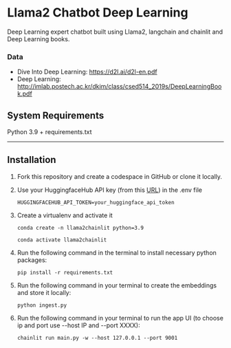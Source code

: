 # Llama2 Chatbot Deep Learning
 Deep Learning expert chatbot built using Llama2, langchain and chainlit and Deep Learning books.

### Data
- Dive Into Deep Learning: https://d2l.ai/d2l-en.pdf
- Deep Learning: http://imlab.postech.ac.kr/dkim/class/csed514_2019s/DeepLearningBook.pdf

## System Requirements

Python 3.9 + requirements.txt

---

## Installation

1. Fork this repository and create a codespace in GitHub or clone it locally.

2. Use your HuggingfaceHub API key (from this [URL](https://huggingface.co/settings/tokens)) in the .env file
   ```
   HUGGINGFACEHUB_API_TOKEN=your_huggingface_api_token
   ```
   
3. Create a virtualenv and activate it
   ```
   conda create -n llama2chainlit python=3.9

   conda activate llama2chainlit
   ```

4. Run the following command in the terminal to install necessary python packages:
   ```
   pip install -r requirements.txt
   ```

5. Run the following command in your terminal to create the embeddings and store it locally:
   ```
   python ingest.py
   ```

6. Run the following command in your terminal to run the app UI (to choose ip and port use --host IP and --port XXXX):
   ```
   chainlit run main.py -w --host 127.0.0.1 --port 9001
   ```
